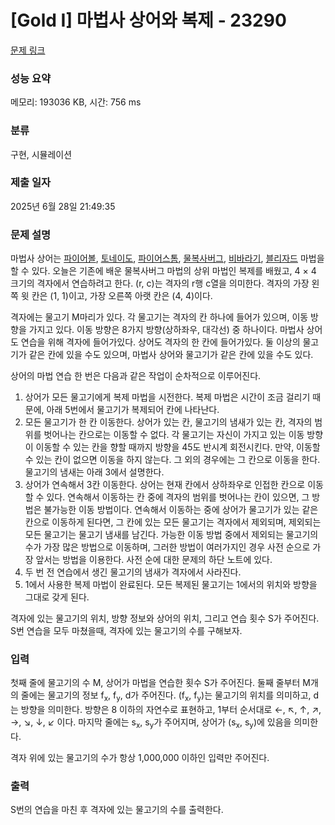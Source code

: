 # [Gold I] 마법사 상어와 복제 - 23290 

[문제 링크](https://www.acmicpc.net/problem/23290) 

### 성능 요약

메모리: 193036 KB, 시간: 756 ms

### 분류

구현, 시뮬레이션

### 제출 일자

2025년 6월 28일 21:49:35

### 문제 설명

<p>마법사 상어는 <a href="/problem/20056">파이어볼</a>, <a href="/problem/20057">토네이도</a>, <a href="/problem/20058">파이어스톰</a>, <a href="/problem/21610">물복사버그</a>, <a href="/problem/21610">비바라기</a>, <a href="/problem/21611">블리자드</a> 마법을 할 수 있다. 오늘은 기존에 배운 물복사버그 마법의 상위 마법인 복제를 배웠고, 4 × 4 크기의 격자에서 연습하려고 한다. (r, c)는 격자의 r행 c열을 의미한다. 격자의 가장 왼쪽 윗 칸은 (1, 1)이고, 가장 오른쪽 아랫 칸은 (4, 4)이다.</p>

<p>격자에는 물고기 M마리가 있다. 각 물고기는 격자의 칸 하나에 들어가 있으며, 이동 방향을 가지고 있다. 이동 방향은 8가지 방향(상하좌우, 대각선) 중 하나이다. 마법사 상어도 연습을 위해 격자에 들어가있다. 상어도 격자의 한 칸에 들어가있다. 둘 이상의 물고기가 같은 칸에 있을 수도 있으며, 마법사 상어와 물고기가 같은 칸에 있을 수도 있다.</p>

<p>상어의 마법 연습 한 번은 다음과 같은 작업이 순차적으로 이루어진다.</p>

<ol>
	<li>상어가 모든 물고기에게 복제 마법을 시전한다. 복제 마법은 시간이 조금 걸리기 때문에, 아래 5번에서 물고기가 복제되어 칸에 나타난다.</li>
	<li>모든 물고기가 한 칸 이동한다. 상어가 있는 칸, 물고기의 냄새가 있는 칸, 격자의 범위를 벗어나는 칸으로는 이동할 수 없다. 각 물고기는 자신이 가지고 있는 이동 방향이 이동할 수 있는 칸을 향할 때까지 방향을 45도 반시계 회전시킨다. 만약, 이동할 수 있는 칸이 없으면 이동을 하지 않는다. 그 외의 경우에는 그 칸으로 이동을 한다. 물고기의 냄새는 아래 3에서 설명한다.</li>
	<li>상어가 연속해서 3칸 이동한다. 상어는 현재 칸에서 상하좌우로 인접한 칸으로 이동할 수 있다. 연속해서 이동하는 칸 중에 격자의 범위를 벗어나는 칸이 있으면, 그 방법은 불가능한 이동 방법이다. 연속해서 이동하는 중에 상어가 물고기가 있는 같은 칸으로 이동하게 된다면, 그 칸에 있는 모든 물고기는 격자에서 제외되며, 제외되는 모든 물고기는 물고기 냄새를 남긴다. 가능한 이동 방법 중에서 제외되는 물고기의 수가 가장 많은 방법으로 이동하며, 그러한 방법이 여러가지인 경우 사전 순으로 가장 앞서는 방법을 이용한다. 사전 순에 대한 문제의 하단 노트에 있다.</li>
	<li>두 번 전 연습에서 생긴 물고기의 냄새가 격자에서 사라진다.</li>
	<li>1에서 사용한 복제 마법이 완료된다. 모든 복제된 물고기는 1에서의 위치와 방향을 그대로 갖게 된다.</li>
</ol>

<p>격자에 있는 물고기의 위치, 방향 정보와 상어의 위치, 그리고 연습 횟수 S가 주어진다. S번 연습을 모두 마쳤을때, 격자에 있는 물고기의 수를 구해보자.</p>

### 입력 

 <p>첫째 줄에 물고기의 수 M, 상어가 마법을 연습한 횟수 S가 주어진다. 둘째 줄부터 M개의 줄에는 물고기의 정보 f<sub>x</sub>, f<sub>y</sub>, d가 주어진다. (f<sub>x</sub>, f<sub>y</sub>)는 물고기의 위치를 의미하고, d는 방향을 의미한다. 방향은 8 이하의 자연수로 표현하고, 1부터 순서대로 ←, ↖, ↑, ↗, →, ↘, ↓, ↙ 이다. 마지막 줄에는 s<sub>x</sub>, s<sub>y</sub>가 주어지며, 상어가 (s<sub>x</sub>, s<sub>y</sub>)에 있음을 의미한다.</p>

<p>격자 위에 있는 물고기의 수가 항상 1,000,000 이하인 입력만 주어진다.</p>

### 출력 

 <p>S번의 연습을 마친 후 격자에 있는 물고기의 수를 출력한다.</p>

